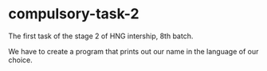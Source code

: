 # compulsory-task-2

The first task of the stage 2 of HNG intership, 8th batch.

We have to create a program that prints out our name in the language of our choice.
